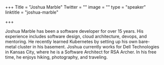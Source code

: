 +++
Title = "Joshua Marble"
Twitter = ""
image = ""
type = "speaker"
linktitle = "joshua-marble"

+++

Joshua Marble has been a software developer for over 15 years. His experience includes software design, cloud architecture, devops, and mentoring. He recently learned Kubernetes by setting up his own bare-metal cluster in his basement. Joshua currently works for Dell Technologies in Kansas City, where he is a Software Architect for RSA Archer. In his free time, he enjoys hiking, photography, and traveling.
